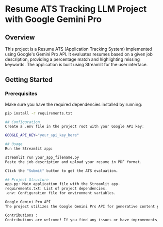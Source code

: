 # Resume ATS Tracking LLM Project with Google Gemini Pro

## Overview

This project is a Resume ATS (Application Tracking System) implemented using Google's Gemini Pro API. It evaluates resumes based on a given job description, providing a percentage match and highlighting missing keywords. The application is built using Streamlit for the user interface.

## Getting Started

### Prerequisites

Make sure you have the required dependencies installed by running:

```bash
pip install -r requirements.txt

## Configuration
Create a .env file in the project root with your Google API key:

GOOGLE_API_KEY="your_api_key_here"

## Usage
Run the Streamlit app:

streamlit run your_app_filename.py
Paste the job description and upload your resume in PDF format.

Click the "Submit" button to get the ATS evaluation.

## Project Structure
app.py: Main application file with the Streamlit app.
requirements.txt: List of project dependencies.
.env: Configuration file for environment variables.

Google Gemini Pro API
The project utilizes the Google Gemini Pro API for generative content generation. Make sure to obtain an API key and set it in the .env file.

Contributions : 
Contributions are welcome! If you find any issues or have improvements, feel free to open an issue or submit a pull request.



